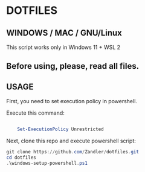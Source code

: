 # DOTFILES


## WINDOWS / MAC / GNU/Linux


This script works only in Windows 11 + WSL 2



## Before using, please, read all files. 


## USAGE

First, you need to set execution policy in powershell.

Execute this command:
```powershell

    Set-ExecutionPolicy Unrestricted

```

Next, clone this repo and execute powershell script:

```powershell
git clone https://github.com/Zandler/dotfiles.git 
cd dotfiles 
.\windows-setup-powershell.ps1

```

